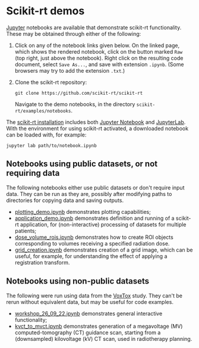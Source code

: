 # Scikit-rt demos

[Jupyter](https://jupyter.org/) notebooks are available that demonstrate
scikit-rt functionality.  These may be obtained through either of the
 following:

1. Click on any of the notebook links given below.  On the linked page,
   which shows the rendered notebook, click on the button marked `Raw` (top
   right, just above the notebook).  Right click on the resulting code
   document, select `Save As...`, and save with extension `.ipynb`.  (Some
   browsers may try to add the extension `.txt`.)

2. Clone the scikit-rt repository:

   ```
   git clone https://github.com/scikit-rt/scikit-rt
   ```

    Navigate to the demo notebooks, in the directory
    `scikit-rt/examples/notebooks`.

The [scikit-rt installation](docs/installation.md) includes both
[Jupyter Notebook](https://jupyter-notebook.readthedocs.io/en/latest/) and
[JupyterLab](https://github.com/jupyterlab/jupyterlab).  With the
environment for using scikit-rt activated, a downloaded notebook can
be loaded with, for example:

```
jupyter lab path/to/notebook.ipynb
```

## Notebooks using public datasets, or not requiring data

The following notebooks either use public datasets or don't require
input data.  They can be run as they are, possibly after modifying paths
to directories for copying data and saving outputs.

- [plotting_demo.ipynb](https://github.com/scikit-rt/scikit-rt/blob/master/examples/notebooks/plotting_demo.ipynb)
 demonstrates plotting capabilities;
- [application_demo.ipynb](https://github.com/scikit-rt/scikit-rt/blob/master/examples/notebooks/application_demo.ipynb)
demonstrates definition and running of a scikit-rt application,
for (non-interactive) processing of datasets for multiple patients;
- [dose_volume_rois.ipynb](https://github.com/scikit-rt/scikit-rt/blob/master/examples/notebooks/dose_volume_rois.ipynb)
demonstrates how to create ROI objects corresponding to volumes receiving
a specified radiation dose.
- [grid_creation.ipynb](https://github.com/scikit-rt/scikit-rt/blob/master/examples/notebooks/grid_creation.ipynb)
demonstrates creation of a grid image, which can be useful, for example,
for understanding the effect of applying a registration transform.

## Notebooks using non-public datasets

The following were run using data from the [VoxTox](https://www.cancerresearchuk.org/about-cancer/find-a-clinical-trial/a-study-to-collect-detailed-information-about-side-effects-of-radiotherapy-for-cancers-of-the-prostate-head-and-neck-or-central-nervous-system-voxtox) study.  They can't be rerun without equivalent
data, but may be useful for code examples.

- [workshop_26_09_22.ipynb](https://github.com/scikit-rt/scikit-rt/blob/master/examples/notebooks/workshop_26_09_22.ipynb)
demonstrates general interactive functionality;
- [kvct_to_mvct.ipynb](https://github.com/scikit-rt/scikit-rt/blob/master/examples/notebooks/kvct_to_mvct.ipynb) demonstrates generation of a megavoltage (MV)
computed-tomography (CT) guidance scan, starting from a (downsampled)
kilovoltage (kV) CT scan, used in radiotherapy planning.
